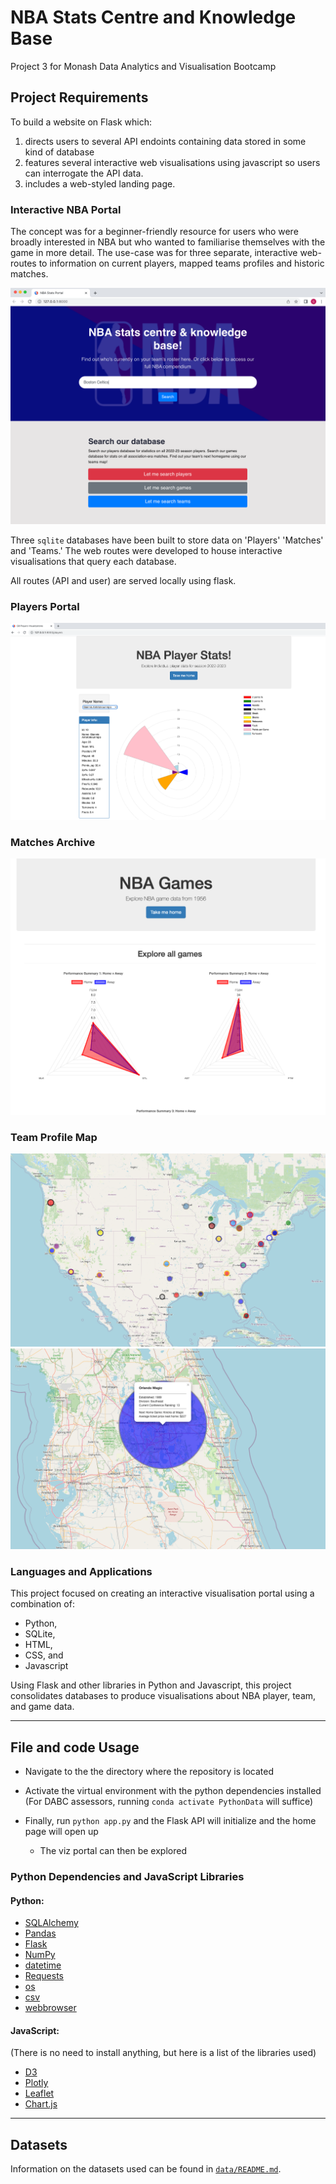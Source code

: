 # NBA Stats Centre and Knowledge Base
Project 3 for Monash Data Analytics and Visualisation Bootcamp

## Project Requirements
To build a website on Flask which:
1. directs users to several API endoints containing data stored in some kind of database
2. features several interactive web visualisations using javascript so users can interrogate the API data.
3. includes a web-styled landing page.

### Interactive NBA Portal
The concept was for a beginner-friendly resource for users who were broadly interested in NBA but who wanted to familiarise themselves with the game in more detail.  The use-case was for three separate, interactive web-routes to information on current players, mapped teams profiles and historic matches.

![NBA homepage](screenshots/homepage.png)

Three ``sqlite`` databases have been built to store data on 'Players' 'Matches' and 'Teams.' The web routes were developed to house interactive visualisations that query each database.

All routes (API and user) are served locally using flask.

### Players Portal
![Players](screenshots/players.png)

### Matches Archive
![Matches](screenshots/matches.png)

### Team Profile Map
![Teams map 1](screenshots/fullmap.png)
![Teams map 2](screenshots/zoommap.png)

### Languages and Applications
This project focused on creating an interactive visualisation portal using a combination of:

- Python,
- SQLite, 
- HTML,
- CSS, and
- Javascript

Using Flask and other libraries in Python and Javascript, this project consolidates databases to produce visualisations about NBA player, team, and game data.

---
## File and code Usage

- Navigate to the the directory where the repository is located

- Activate the virtual environment with the python dependencies installed (For DABC assessors, running `conda activate PythonData` will suffice)

- Finally, run `python app.py` and the Flask API will initialize and the home page will open up

    * The viz portal can then be explored


### Python Dependencies and JavaScript Libraries

#### Python:

- [SQLAlchemy](https://www.sqlalchemy.org/)
- [Pandas](https://pandas.pydata.org/)
- [Flask](https://flask.palletsprojects.com/en/2.2.x/)
- [NumPy](https://numpy.org/)
- [datetime](https://docs.python.org/3/library/datetime.html)
- [Requests](https://pypi.org/project/requests/)
- [os](https://docs.python.org/3/library/os.html)
- [csv](https://docs.python.org/3/library/csv.html)
- [webbrowser](https://docs.python.org/3/library/webbrowser.html)

#### JavaScript: 
(There is no need to install anything, but here is a list of the libraries used)

- [D3](https://d3js.org/)
- [Plotly](https://plotly.com/)
- [Leaflet](https://leafletjs.com/)
- [Chart.js](https://www.chartjs.org/)


---
## Datasets

Information on the datasets used can be found in [`data/README.md`](https://github.com/GPN87/nba_statscentre/tree/main/data).




